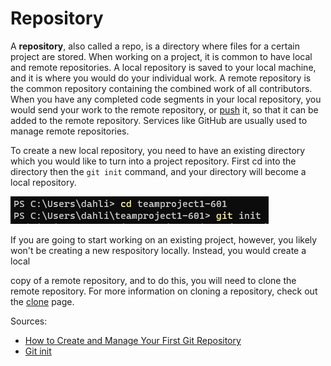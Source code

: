 # Repository

A **repository**, also called a repo, is a directory where files for a 
certain project are stored. When working on a project, it is common to 
have local and remote repositories. A local repository is saved to your 
local machine, and it is where you would do your individual work. A remote 
repository is the common repository containing the combined work of all 
contributors. When you have any completed code segments in your local repository, 
you would send your work to the remote repository, or [push](/push.md) it, 
so that it can be added to the remote repository. Services like GitHub 
are usually used to manage remote repositories.

To create a new local repository, you need to have an existing directory which 
you would like to turn into a project repository. First cd into the directory then 
the `git init` command, and your directory will become a local repository.

![git_init](https://github.com/dahliamusa/teamproject1-601/blob/2bd56ff9de253122638e8c31c8eae0a8dd77267c/images/git_int.png?raw=true)

If you are going to start working on an existing project, however, you likely 
won't be creating a new respository locally. Instead, you would create a local 

copy of a remote repository, and to do this, you will need to clone the remote 
repository. For more information on cloning a repository, check out the 
[clone](/clone.md) page.

Sources:
* [How to Create and Manage Your First Git Repository](https://www.bitdegree.org/learn/what-is-a-git-repository#:~:text=Git%20Repository%3A%20Summary%201%20Git%20system%20stores%20and,is%20a%20copy%20of%20a%20remote%20Git%20repo.)
* [Git init](https://github.com/git-guides/git-init#:~:text=git%20init%20is%20one%20way%20to%20start%20a,creates%20as%20a%20part%20of%20your%20project%27s%20history.)
